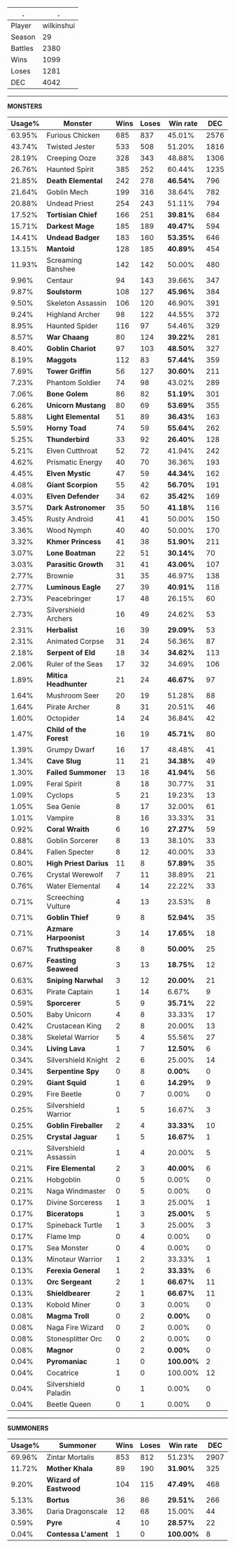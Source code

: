 .|.
|-|-
Player|wilkinshui
Season|29
Battles|2380
Wins|1099
Loses|1281
DEC|4042

---
**MONSTERS**

Usage%|Monster|Wins|Loses|Win rate|DEC|
-|-|-|-|-|-|
63.95%|Furious Chicken|685|837|45.01%|2576|
43.74%|Twisted Jester|533|508|51.20%|1816|
28.19%|Creeping Ooze|328|343|48.88%|1306|
26.76%|Haunted Spirit|385|252|60.44%|1235|
21.85%|**Death Elemental**|242|278|**46.54%**|796|
21.64%|Goblin Mech|199|316|38.64%|782|
20.88%|Undead Priest|254|243|51.11%|794|
17.52%|**Tortisian Chief**|166|251|**39.81%**|684|
15.71%|**Darkest Mage**|185|189|**49.47%**|594|
14.41%|**Undead Badger**|183|160|**53.35%**|646|
13.15%|**Mantoid**|128|185|**40.89%**|454|
11.93%|Screaming Banshee|142|142|50.00%|480|
9.96%|Centaur|94|143|39.66%|347|
9.87%|**Soulstorm**|108|127|**45.96%**|384|
9.50%|Skeleton Assassin|106|120|46.90%|391|
9.24%|Highland Archer|98|122|44.55%|372|
8.95%|Haunted Spider|116|97|54.46%|329|
8.57%|**War Chaang**|80|124|**39.22%**|281|
8.40%|**Goblin Chariot**|97|103|**48.50%**|327|
8.19%|**Maggots**|112|83|**57.44%**|359|
7.69%|**Tower Griffin**|56|127|**30.60%**|211|
7.23%|Phantom Soldier|74|98|43.02%|289|
7.06%|**Bone Golem**|86|82|**51.19%**|301|
6.26%|**Unicorn Mustang**|80|69|**53.69%**|355|
5.88%|**Light Elemental**|51|89|**36.43%**|163|
5.59%|**Horny Toad**|74|59|**55.64%**|262|
5.25%|**Thunderbird**|33|92|**26.40%**|128|
5.21%|Elven Cutthroat|52|72|41.94%|242|
4.62%|Prismatic Energy|40|70|36.36%|193|
4.45%|**Elven Mystic**|47|59|**44.34%**|162|
4.08%|**Giant Scorpion**|55|42|**56.70%**|191|
4.03%|**Elven Defender**|34|62|**35.42%**|169|
3.57%|**Dark Astronomer**|35|50|**41.18%**|116|
3.45%|Rusty Android|41|41|50.00%|150|
3.36%|Wood Nymph|40|40|50.00%|170|
3.32%|**Khmer Princess**|41|38|**51.90%**|211|
3.07%|**Lone Boatman**|22|51|**30.14%**|70|
3.03%|**Parasitic Growth**|31|41|**43.06%**|107|
2.77%|Brownie|31|35|46.97%|138|
2.77%|**Luminous Eagle**|27|39|**40.91%**|118|
2.73%|Peacebringer|17|48|26.15%|60|
2.73%|Silvershield Archers|16|49|24.62%|53|
2.31%|**Herbalist**|16|39|**29.09%**|53|
2.31%|Animated Corpse|31|24|56.36%|87|
2.18%|**Serpent of Eld**|18|34|**34.62%**|113|
2.06%|Ruler of the Seas|17|32|34.69%|106|
1.89%|**Mitica Headhunter**|21|24|**46.67%**|97|
1.64%|Mushroom Seer|20|19|51.28%|88|
1.64%|Pirate Archer|8|31|20.51%|46|
1.60%|Octopider|14|24|36.84%|42|
1.47%|**Child of the Forest**|16|19|**45.71%**|80|
1.39%|Grumpy Dwarf|16|17|48.48%|41|
1.34%|**Cave Slug**|11|21|**34.38%**|49|
1.30%|**Failed Summoner**|13|18|**41.94%**|56|
1.09%|Feral Spirit|8|18|30.77%|31|
1.09%|Cyclops|5|21|19.23%|13|
1.05%|Sea Genie|8|17|32.00%|61|
1.01%|Vampire|8|16|33.33%|31|
0.92%|**Coral Wraith**|6|16|**27.27%**|59|
0.88%|Goblin Sorcerer|8|13|38.10%|33|
0.84%|Fallen Specter|8|12|40.00%|33|
0.80%|**High Priest Darius**|11|8|**57.89%**|35|
0.76%|Crystal Werewolf|7|11|38.89%|21|
0.76%|Water Elemental|4|14|22.22%|33|
0.71%|Screeching Vulture|4|13|23.53%|8|
0.71%|**Goblin Thief**|9|8|**52.94%**|35|
0.71%|**Azmare Harpoonist**|3|14|**17.65%**|18|
0.67%|**Truthspeaker**|8|8|**50.00%**|25|
0.67%|**Feasting Seaweed**|3|13|**18.75%**|12|
0.63%|**Sniping Narwhal**|3|12|**20.00%**|21|
0.63%|Pirate Captain|1|14|6.67%|9|
0.59%|**Sporcerer**|5|9|**35.71%**|22|
0.50%|Baby Unicorn|4|8|33.33%|17|
0.42%|Crustacean King|2|8|20.00%|13|
0.38%|Skeletal Warrior|5|4|55.56%|27|
0.34%|**Living Lava**|1|7|**12.50%**|6|
0.34%|Silvershield Knight|2|6|25.00%|14|
0.34%|**Serpentine Spy**|0|8|**0.00%**|0|
0.29%|**Giant Squid**|1|6|**14.29%**|9|
0.29%|Fire Beetle|0|7|0.00%|0|
0.25%|Silvershield Warrior|1|5|16.67%|3|
0.25%|**Goblin Fireballer**|2|4|**33.33%**|10|
0.25%|**Crystal Jaguar**|1|5|**16.67%**|1|
0.21%|Silvershield Assassin|1|4|20.00%|5|
0.21%|**Fire Elemental**|2|3|**40.00%**|6|
0.21%|Hobgoblin|0|5|0.00%|0|
0.21%|Naga Windmaster|0|5|0.00%|0|
0.17%|Divine Sorceress|1|3|25.00%|1|
0.17%|**Biceratops**|1|3|**25.00%**|5|
0.17%|Spineback Turtle|1|3|25.00%|3|
0.17%|Flame Imp|0|4|0.00%|0|
0.17%|Sea Monster|0|4|0.00%|0|
0.13%|Minotaur Warrior|1|2|33.33%|1|
0.13%|**Ferexia General**|1|2|**33.33%**|6|
0.13%|**Orc Sergeant**|2|1|**66.67%**|11|
0.13%|**Shieldbearer**|2|1|**66.67%**|11|
0.13%|Kobold Miner|0|3|0.00%|0|
0.08%|**Magma Troll**|0|2|**0.00%**|0|
0.08%|Naga Fire Wizard|0|2|0.00%|0|
0.08%|Stonesplitter Orc|0|2|0.00%|0|
0.08%|**Magnor**|0|2|**0.00%**|0|
0.04%|**Pyromaniac**|1|0|**100.00%**|2|
0.04%|Cocatrice|1|0|100.00%|12|
0.04%|Silvershield Paladin|0|1|0.00%|0|
0.04%|Beetle Queen|0|1|0.00%|0|

---
**SUMMONERS**

Usage%|Summoner|Wins|Loses|Win rate|DEC|
-|-|-|-|-|-|
69.96%|Zintar Mortalis|853|812|51.23%|2907|
11.72%|**Mother Khala**|89|190|**31.90%**|325|
9.20%|**Wizard of Eastwood**|104|115|**47.49%**|468|
5.13%|**Bortus**|36|86|**29.51%**|266|
3.36%|Daria Dragonscale|12|68|15.00%|44|
0.59%|**Pyre**|4|10|**28.57%**|22|
0.04%|**Contessa L'ament**|1|0|**100.00%**|8|
